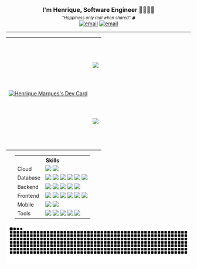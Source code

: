 <div align="center">
    <h3 style="margin: 0; padding: 0;">I'm Henrique, Software Engineer 🧑🏻‍💻🤘</h3>
    <h6 style="margin: 0; padding: 0;font-size: 0.8em;margin-top: 5px;">"Happiness only real when shared" 🍀</h6>
	<a href="mailto:hmservicostech@outlook.com.br"><img src="https://img.shields.io/static/v1?label=&labelColor=EA4335&message=Send%20Me%20An%20Email&color=EA4335&style=flat&logo=gmail&logoColor=white" alt="email"/></a>
	<a href="https://www.linkedin.com/in/henri-marques"><img src="https://img.shields.io/static/v1?label=&labelColor=0A66C2&message=Follow%20Me%20On%20Linkedin&color=0A66C2&style=flat&logo=linkedin&logoColor=white" alt="email"/></a>
</div>
<hr/>
<table align="center" style="width:100%; border-collapse: collapse; border: none!important; background-color:rgba(0, 0, 0, 0);" cellpadding="0" cellspacing="0">
<tr>
    <td rowspan="2" style="height: 300px;"><a href="https://app.daily.dev/marquesrick">
        <img src="https://api.daily.dev/devcards/v2/SqaW1JvQPfk9OOsQsU4Rl.png?r=ev2" width="270" alt="Henrique Marques's Dev Card"/>
    </a></td>
    <td> <a href="https://github.com/MarquesRick">
        <img src="https://github-readme-stats.vercel.app/api?username=MarquesRick&show_icons=true&theme=onedark&include_all_commits=true&count_private=true" />
    </a></td>
</tr>
<tr>
    <td align="center"><a href="https://github.com/MarquesRick">
        <img src="https://github-readme-stats.vercel.app/api/top-langs/?username=MarquesRick&layout=compact&langs_count=8&theme=onedark" />
    </a></td>
</tr> 
</table>
  <ul>
    <table align="center">
	     <TR>
    <TH colspan="2" scope="colgroup">Skills</TH>
  </TR>
      <tr>
        <td>Cloud</td>
        <td>
        <img src="https://img.shields.io/badge/aws-232F3E?style=for-the-badge&logo=amazonwebservices&logoColor=white" />
        <img src="https://img.shields.io/badge/azure-0089D6?style=for-the-badge&logo=icloud&logoColor=white" />
        </td>
      </tr>
      <tr>
        <td>Database</td>
        <td><img src="https://img.shields.io/badge/Microsoft%20SQL%20Server-CC2927?style=for-the-badge&logo=iced&logoColor=white" />
            <img src="https://img.shields.io/badge/MySQL-005C84?style=for-the-badge&logo=mysql&logoColor=white" />
            <img src="https://img.shields.io/badge/MongoDb-47A248?style=for-the-badge&logo=mongodb&logoColor=white" />
            <img src="https://img.shields.io/badge/Oracle-F80000?style=for-the-badge&logo=Oracle&logoColor=white" />
            <img src="https://img.shields.io/badge/SQLite-07405E?style=for-the-badge&logo=sqlite&logoColor=white" />
            <img src="https://img.shields.io/badge/Postgresql-4169E1?style=for-the-badge&logo=postgresql&logoColor=white" />
        </td>
      </tr>
      <tr>
        <td>Backend</td>
        <td>
          <img src="https://img.shields.io/badge/Java-B32629?style=for-the-badge&logo=coffeescript&logoColor=white" />
          <img src="https://img.shields.io/badge/Node.Js-5FA04E?style=for-the-badge&logo=nodedotjs&logoColor=white" />
          <img src="https://img.shields.io/badge/C%23-512BD4?style=for-the-badge&logo=dotnet&logoColor=white" />
          <img src="https://img.shields.io/badge/php-777BB4?style=for-the-badge&logo=php&logoColor=white" />
	    <img src="https://img.shields.io/badge/Rust-000000?style=for-the-badge&logo=rust&logoColor=white" />
        </td>
      </tr>
      <tr>
        <td>Frontend</td>
        <td>
          <img src="https://img.shields.io/badge/React-0088CC?style=for-the-badge&logo=react&logoColor=white" />
          <img src="https://img.shields.io/badge/angular-FF4438?style=for-the-badge&logo=angular&logoColor=white" />
         <img src="https://img.shields.io/badge/next.js-000000?style=for-the-badge&logo=nextdotjs&logoColor=white" />
         <img src="https://img.shields.io/badge/jquery-0769AD?style=for-the-badge&logo=jquery&logoColor=white" />
         <img src="https://img.shields.io/badge/typescript-3178C6?style=for-the-badge&logo=typescript&logoColor=white" />
          <img src="https://img.shields.io/badge/Bootstrap-563D7C?style=for-the-badge&logo=bootstrap&logoColor=white" />
        </td>
      </tr>
      <tr>
        <td>Mobile</td>
        <td>
          <img src="https://img.shields.io/badge/react%20native-03C4E8?style=for-the-badge&logo=reacttable&logoColor=white" />
          <img src="https://img.shields.io/badge/swift-F05138?style=for-the-badge&logo=swift&logoColor=white" />
        </td>
      </tr>
      <tr>
        <td>Tools</td>
        <td>
                <img src="https://img.shields.io/badge/Docker-2CA5E0?style=for-the-badge&logo=docker&logoColor=white" />
                <img src="https://img.shields.io/badge/rabbitmq-FF6600?style=for-the-badge&logo=rabbitmq&logoColor=white" />
                <img src="https://img.shields.io/badge/jenkins-D24939?style=for-the-badge&logo=jenkins&logoColor=white" />
                <img src="https://img.shields.io/badge/git-F05032?style=for-the-badge&logo=git&logoColor=white" />
                <img src="https://img.shields.io/badge/grafana-F46800?style=for-the-badge&logo=grafana&logoColor=white" />
        </td>
      </tr>
    </table>
  </ul>


<div align="center">
    <img src="https://raw.githubusercontent.com/MarquesRick/MarquesRick/output/github-contribution-grid-snake-dark.svg" alt="Snake animation">
</div>



